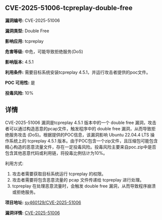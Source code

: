 ## CVE-2025-51006-tcpreplay-double-free

**漏洞编号:** CVE-2025-51006

**漏洞类型:** Double Free

**影响应用:** tcpreplay

**危害等级:** 中危，可能导致拒绝服务(DoS)

**影响版本:** 4.5.1

**利用条件:** 需要目标系统安装tcpreplay 4.5.1，并运行攻击者提供的poc文件。

**POC 可用性:** 是

**投毒风险:** 10%

## 详情

CVE-2025-51006 漏洞是tcpreplay 4.5.1 版本中的一个 double free 漏洞，攻击者可以通过构造恶意的pcap文件，触发程序中的 double free 漏洞，从而导致拒绝服务攻击 (DoS)。根据提供的POC信息，该漏洞影响 Ubuntu 22.04.4 LTS 操作系统上的 tcpreplay 4.5.1 版本。由于POC包含一个zip文件，且压缩包可能包含精心构造的恶意流量文件，存在一定投毒风险。投毒风险主要来自poc.zip中是否包含其他恶意代码或利用链，将投毒比例估计为10%。

利用方式:
1.  攻击者需要获取目标系统运行 tcpreplay 的权限。
2.  攻击者需要将包含恶意流量的 pcap 文件传递给 tcpreplay 进行处理。
3.  tcpreplay 在处理恶意流量时，会触发 double free 漏洞，从而导致程序崩溃或拒绝服务。


**项目地址:** [sy460129/CVE-2025-51006](https://github.com/sy460129/CVE-2025-51006)

**漏洞详情:** [CVE-2025-51006](https://nvd.nist.gov/vuln/detail/CVE-2025-51006)